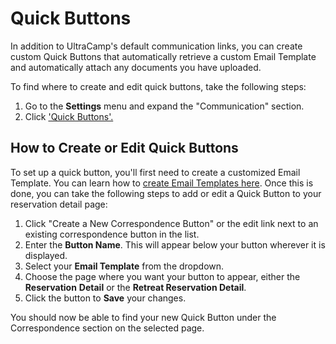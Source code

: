 # Quick Buttons
In addition to UltraCamp's default communication links, you can create custom Quick Buttons that automatically retrieve a custom Email Template and automatically attach any documents you have uploaded.


To find where to create and edit quick buttons, take the following steps:


1. Go to the **Settings** menu and expand the "Communication" section.
2. Click ['Quick Buttons'.](https://www.ultracamp.com/admin/Config/correspondenceButtonsList.aspx)


## How to Create or Edit Quick Buttons


To set up a quick button, you'll first need to create a customized Email Template. You can learn how to [create Email Templates here](https://help.ultracamp.com/hc/en-us/articles/9973916676372). Once this is done, you can take the following steps to add or edit a Quick Button to your reservation detail page:


1. Click "Create a New Correspondence Button" or the edit link next to an existing correspondence button in the list.
2. Enter the **Button Name**. This will appear below your button wherever it is displayed.
3. Select your **Email Template** from the dropdown.
4. Choose the page where you want your button to appear, either the **Reservation** **Detail** or the **Retreat Reservation Detail**.
5. Click the button to **Save** your changes.


You should now be able to find your new Quick Button under the Correspondence section on the selected page.

